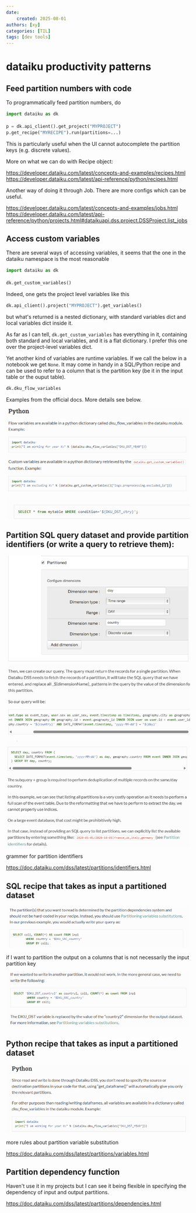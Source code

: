 ```yaml
---
date: 
    created: 2025-08-01
authors: [xy]
categories: [TIL]
tags: [dev tools]
---
```


# dataiku productivity patterns
<!-- more -->


## Feed partition numbers with code

To programmatically feed partition numbers, do

```py
import dataiku as dk

p = dk.api_client().get_project("MYPROJECT")
p.get_recipe("MYRECIPE").run(partitions=...)
```

This is particularly useful when the UI cannot autocomplete the partition keys (e.g. discrete values).  

More on what we can do with Recipe object:

https://developer.dataiku.com/latest/concepts-and-examples/recipes.html
https://developer.dataiku.com/latest/api-reference/python/recipes.html

Another way of doing it through Job. There are more configs which can be useful. 

https://developer.dataiku.com/latest/concepts-and-examples/jobs.html
https://developer.dataiku.com/latest/api-reference/python/projects.html#dataikuapi.dss.project.DSSProject.list_jobs

## Access custom variables

There 
are several ways of accessing variables, it seems that the one in the dataiku namespace is the most reasonable

```py
import dataiku as dk

dk.get_custom_variables() 
```

Indeed, one gets the project level variables like this 

```py
dk.api_client().project("MYPROJECT").get_variables()
```

but what's returned is a nested dictionary, with standard variables dict and local variables dict inside it. 

As far as I can tell, `dk.get_custom_variables` has everything in it, containing both standard and local variables, and it is a flat dictionary. I prefer this one over the project-level variables dict. 


Yet another kind of variables are runtime variables. If we call the below in a notebook we get `None`. It may come in handy in a SQL/Python recipe and can be used to refer to a column that is the partition key (be it in the input table or the ouput table). 

```py
dk.dku_flow_variables 
```

Examples from the official docs. More details see below. 

![alt text](assets/2025-08-01-scenario-1754080203195.png)

![alt text](assets/2025-08-01-scenario-1754080217785.png)


## Partition SQL query **dataset** and provide partition identifiers (or write a query to retrieve them): 

![alt text](assets/2025-08-01-dataiku-1754253620803.png)

![alt text](assets/2025-08-01-dataiku-1754253733013.png)

grammer for partition identifiers

https://doc.dataiku.com/dss/latest/partitions/identifiers.html

## SQL **recipe** that takes as input a partitioned dataset 

![alt text](assets/2025-08-01-dataiku-1754253891884.png)

if I want to partition the output on a  columns that is not necessarily the input partition key

![alt text](assets/2025-08-01-dataiku-1754254102886.png)

## Python **recipe** that takes as input a partitioned dataset 

![alt text](assets/2025-08-01-dataiku-1754254868742.png)

more rules about partition variable substitution

https://doc.dataiku.com/dss/latest/partitions/variables.html


## Partition dependency function 

Haven't use it in my projects but I can see it being flexible in specifying the dependency of input and output partitions. 

https://doc.dataiku.com/dss/latest/partitions/dependencies.html
